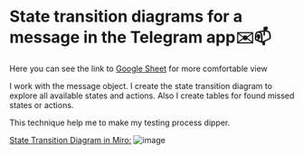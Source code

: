 <h1>State transition diagrams for a message in the Telegram app✉️📫 </h1>
<p>Here you can see the link to <a href="https://docs.google.com/spreadsheets/d/1t7COc2slwPqYY2Juwhh3hLztNWmFCWhxn0S3Kl8qzKE/edit?usp=sharing" target="_blank">Google Sheet</a> for more comfortable view </p>

<p>I work with the message object. I create the state transition diagram to explore all available states and actions. Also I create tables for found missed states or actions.</p>

<p> This technique help me to make my testing process dipper.  </p>


<a href="https://miro.com/app/board/uXjVM4hdL9w=/?share_link_id=937822756768" target="_blank">State Transition Diagram in Miro:</a>
![image](https://github.com/user-attachments/assets/024651e7-9a7c-446b-8958-43a56423295b)
